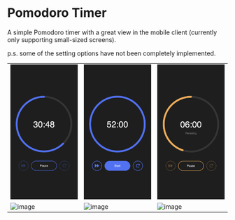# Pomodoro Timer
A simple Pomodoro timer with a great view in the mobile client (currently only supporting small-sized screens).

p.s. some of the setting options have not been completely implemented.

<table>
    <tr>
        <td><img src="./src/assets/preview/countdown.png"></td>
        <td><img src="./src/assets/preview/base.png"></td>
        <td><img src="./src/assets/preview/relax.png"></td>
    </tr>
    <tr>
        <td><img alt="image" src="https://github.com/dada878/pomodoro-timer/assets/37009584/8b02dfe1-708d-464b-aa4f-317ef0b4483a"></td>
        <td><img alt="image" src="https://github.com/dada878/pomodoro-timer/assets/37009584/7a434b1c-4abc-4334-a049-4fa3ff48958f"></td>
        <td><img alt="image" src="https://github.com/dada878/pomodoro-timer/assets/37009584/139258bf-1ac2-4307-a053-42bb3bb93fdc">
</td>
    </tr>
</table>
